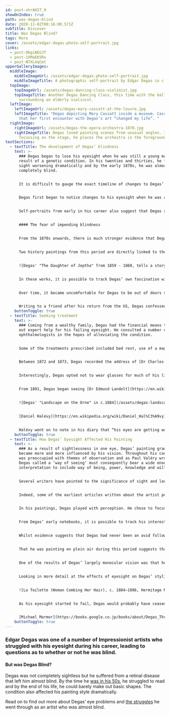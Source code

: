 ```yaml
---
id: post-xhrAH27_9
showOnIndex: true
path: was-degas-blind
date: 2020-11-02T00:16:00.571Z
subTitle: Discover
title: Was Degas Blind?
tags: More
cover: /assets/edgar-degas-photo-self-portrait.jpg
links:
  - post-ObgiNEGJT
  - post-1XMaEK5Rx
  - post-NTXL4qCmt
upperGalleryImages:
  middleImage:
    middleImageUrl: /assets/edgar-degas-photo-self-portrait.jpg
    middleImageTitle: A photographic self-portrait by Edgar Degas in c. 1895
  topImage:
    topImageUrl: /assets/degas-dancing-class-violinist.jpg
    topImageTitle: Another Degas Dancing Class, this time with the ballerinas
      surrounding an elderly violinist.
  leftImage:
    leftImageUrl: /assets/degas-mary-cassatt-at-the-louvre.jpg
    leftImageTitle: "Degas depicting Mary Cassatt inside a museum. Cassatt stated
      that her first encounter with Degas’s art “changed my life”. "
  rightImage:
    rightImageUrl: /assets/degas-the-opera-orchestra-1870.jpg
    rightImageTitle: Degas loved painting scenes from unusual angles. Instead of
      focussing on the stage, he places the orchestra in the foreground.
textSections:
  - textTitle: The development of Degas’ blindness
    text: >-
      ### Degas began to lose his eyesight when he was still a young man as a
      result of a genetic condition. In his twenties and thirties, he found his
      sight worsening dramatically and by the early 1870s, he was almost
      completely blind.


      It is difficult to gauge the exact timeline of changes to Degas’ vision but we have strong evidence from his writing, letters and comments from friends and acquaintances that the condition got worse gradually. Over time, his art also changed to reflect his altered vision and sense of perception.


      Degas first began to notice changes to his eyesight when he was as young as 19 years old.  During his [travels in Italy](/edgar-degas-biography/#1) in the 1850s, he did not refer to it with the exception of two passages in his notebook. However, the majority of the drawings from his sketchbooks are of subjects close up, possibly indicating early onset of the myopia that affected him in later life.


      Self-portraits from early in his career also suggest that Degas struggled with his eyesight. In drawn, painted, and etched self-portraits, Degas often emphasised his drooping eyelids and asymmetrical eyes. One of the characteristics of the retinal condition Degas suffered from is slightly elongated eyeballs, which may account for this feature of his self-portraits.


      #### The fear of impending blindness


      From the 1870s onwards, there is much stronger evidence that Degas was starting to fear impending blindness. He quickly lost his sight in one eye so that he largely relied on monocular vision for the majority of his life. Around this time, he began seeing specialists and his work also becomes increasingly preoccupied with subjects related to sight. 


      Two history paintings from this period are directly linked to the so-called ‘act of looking’, both ‘King Candaules’ and ‘The Daughter of Jeptha’ tell stories in which characters die because of sight and seeing. Similarly, a large collection of the figure paintings he produced at this time involve the act of looking. This includes numerous works of Mary Cassatt, studying a painting or a bonnet for instance, as well as subjects with spectacles and lenses, and a series of drawings and paintings featuring a woman starting out at the viewer through a pair of binoculars.


      ![Degas' "The Daughter of Jeptha" from 1859 - 1860, tells a story in which characters die because of sight and seeing.](/assets/degas-the-daughter-of-jephtha-1860.jpg "Degas' \\"The Daughter of Jeptha\\" from 1859 - 1860, tells a story in which characters die because of sight and seeing.")


      In these works, it is possible to track Degas’ own fascination with sight and seeing. It is also at this time that he began to express his concerns about his eyesight. When he was enslisted into the National Guard during the Franco-Prussian War, Degas noted that he was unable to see out of his right eye. [Paul Valery](https://en.wikipedia.org/wiki/Paul_Val%C3%A9ry) wrote that when he was “sent to Vincennes for rifle practice, he discovered that he could not see the target with his right eye. It was confirmed that this eye was almost useless, a fact which he blamed (I heard all this from his own lips) on a damp attic which for a long time had been his bedroom.”


      Over time, it became uncomfortable for Degas to be out of doors so he increasingly retreated inside. We also know that he had a blind spot in his right eye that prevented him from seeing anything in one area. He admitted that painting became an “exercise in circumvention” as a result of this impairment.


      Writing to a friend after his return from the US, Degas confessed “‘This infirmity of sight has hit me hard. My right eye is permanently damaged. I expect to remain in the ranks of the infirm until I pass into the ranks of the blind.”
    buttonToggle: true
  - textTitle: Seeking treatment
    text: >-
      ### Coming from a wealthy family, Degas had the financial means to seek
      out expert help for his failing eyesight. He consulted a number of
      ophthalmologists in the hopes of alleviating the condition.


      Some of the treatments prescribed included bed rest, use of a magnifier and various pharmaceutical interventions such as “water for the eyes”, as Degas recorded in his notebook.


      Between 1872 and 1873, Degas recorded the address of [Dr Charles Abadie](https://en.wikipedia.org/wiki/Jean_Marie_Charles_Abadie), an “oculist on behalf of Manet, 51 rue St Andri des Arts de Courcy” in his notes, suggesting that Edouard Manet had recommended him to a specialist. Abadie was a prestigious ophthalmologist and also an art collector, In 1874, Degas also referred to treatment by an oculist in a letter.


      Interestingly, Degas opted not to wear glasses for much of his life, despite the impact that it could have had on his ability to see the world. One anecdote that hints at the reason for Degas’ choice follows that, “One day at the races, happening to be next to Detaille, the latter borrowed his field glasses. When he turned around to give them back, Degas remarked ‘Just like a Meissonier, isn't it?’.” This anecdote indicates that Degas made a conscious decision to embrace his personal form of sight and use it to his artistic advantage.


      From 1891, Degas began seeing [Dr Edmund Landolt](https://en.wikipedia.org/wiki/Edmund_Landolt), founder of the French Ophthalmological Society. Landolt had treated other artists, most notably Degas’ close friend [Mary Cassatt](/mary-cassatt-biography). It may have been on her advice that he began seeing this particular specialist.


      ![Degas' "Landscape on the Orne" in c.1884](/assets/degas-landscape-on-the-orne.jpg "Degas' \"Landscape on the Orne\" in c.1884")


      [Daniel Halévy](https://en.wikipedia.org/wiki/Daniel_Hal%C3%A9vy), a historian and friend of Degas, noted in his diary a discussion between himself and the artist in September 1892. Degas was discussing a series of landscapes he had recently completed, describing the process as “I stood at the doors of railway carriages and looked around vaguely. That gave me the idea of doing some landscapes. There are 21 of them.” One of the other guests present asked Degas “Amiel has said ‘A landscape is a state of mind.’ Do you like the phrase?” to which he replied, “States of eyes \[…] We do not use such pretentious language.” 


      Halévy went on to note in his diary that “his eyes are getting worse”. He also added that by this point, Degas had been forced to start wearing “special glasses which embarrass him very much.” In 1892, Dr Landolt advised Degas to begin using a stenopeic lens for his left eye and an occluder to cover his right eye so it is likely that these were the glasses Halévy was referring to.
    buttonToggle: true
  - textTitle: How Degas’ Eyesight Affected His Painting
    text: >-
      ### As a result of sightlessness in one eye, Degas’ painting gradually
      became more and more influenced by his vision. Throughout his career, he
      was preoccupied with themes of observation and as Paul Valéry wrote “What
      Degas called a ‘way of seeing’ must consequently bear a wide enough
      interpretation to include way of being, power, knowledge and will…”


      Several writers have pointed to the significance of sight and looking in Degas’ work. Charles Stuckey concluded that is it is a “fundamental theme of Degas’s art taken as a whole - an analysis of the act of looking and its consequences”. 


      Indeed, some of the earliest articles written about the artist pointed to the “acuity of his perceptions” and the “authority of his vision”. He was described as a painter who had successfully “renewed the inspiration, the optics and the procedures of his art.” [Julius Meier-Graefe](https://en.wikipedia.org/wiki/Julius_Meier-Graefe) summarised that “Since Degas came into the world we see it, a large part of it, through his eyes.”


      In his paintings, Degas played with perception. He chose to focus on distant objects in great detail, or to copy the logic of a camera lens, in others works he manipulated the focal plane, blurring some objects and not others. In his own words, Degas’ art exemplified his belief that “One sees as one wishes to see.”


      From Degas’ early notebooks, it is possible to track his interest in cropped or fragmented images which gradually became more pronounced. These are the precursors to the dramatic visual techniques he employed later in his career.


      Whilst evidence suggests that Degas had never been an avid follower of plein air painting, his eyesight no doubt had a significant effect on the types of subjects he was able to paint. As a young artist he toured Italy and during this time he executed some landscape studies ‘[en plein air](https://en.wikipedia.org/wiki/En_plein_air)’. This is obvious from his notes of the light-effects, the time of day and the weather conditions at the time of painting. 


      That he was painting en plein air during this period suggests that he had not yet developed photophobia, an intolerance to bright light. However, later he found it uncomfortable to be outside, retreating indoors and towards subjects that allowed him to paint interior scenes.


      One of the results of Degas’ largely monocular vision was that he also began to paint differently. To compensate for the effects of his disability, Degas used movements of his head and touch to help him determine space and volume. He also had a system of studying the model from different angles to build up a complete picture, moving himself whilst the model stayed stationary.


      Looking in more detail at the effects of eyesight on Degas’ stylistic development, it is possible to see the evolution of his debilitating condition. Comparing one nude pastel drawing ‘Woman Combing Her Hair’ from 1886 to another ‘Woman Drying Her Hair’ from 1905, one can see the dramatic change. Not only is the form much hazier in the latter painting but the colours are also bolder and less naturalistic.


      ![La Toilette (Woman Combing Her Hair), c. 1884–1886, Hermitage Museum, St. Petersburg](/assets/eighth-exhibition-degas-toilette-woman-combing-hair.jpg "La Toilette (Woman Combing Her Hair), c. 1884–1886, Hermitage Museum, St. Petersburg")


      As his eyesight started to fail, Degas would probably have ceased mixing his own paint and instead have used the paint directly from the tube. Anecdotal evidence also tells that when he was in his 50s, Degas had begun to ask his models to identify the colour of paint that he was using.


      [Michael Marmor](https://books.google.co.jp/books/about/Degas_Through_His_Own_Eyes.html?id=iE1iQgAACAAJ&redir_esc=y) has studied the relationship between eyesight and art, especially in the case of the Impressionists. In an interview for Stanford News, he explained “There's some reluctance among people in the art world to look outside the historical or psychological influences on the great artists, I'm open to debate about what these visual changes might mean stylistically or aesthetically. What is not open to debate is what the artists saw." Much like fellow Impressionist artist Monet, Degas’ art was shaped by his own unique way of looking and seeing.
    buttonToggle: true
---
```

### Edgar Degas was one of a number of Impressionist artists who struggled with his eyesight during his career, leading to questions as to whether or not he was blind.

#### But was Degas Blind?

Degas was not completely sightless but he suffered from a retinal disease that left him almost blind. By the time he [was in his 50s](#2), he struggled to read and by the end of his life, he could barely make out basic shapes. The condition also affected his painting style dramatically.

Read on to find out more about Degas’ eye problems and [the struggles](#3) he went through as an artist who was almost blind.